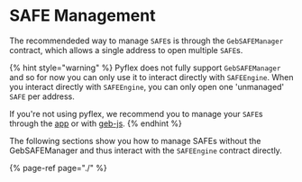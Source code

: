 # SAFE Management

The recommendeded way to manage `SAFE`s is through the `GebSAFEManager` contract, which allows a single address to open multiple `SAFE`s. 

{% hint style="warning" %}
Pyflex does not fully support `GebSAFEManager` and so for now you can only use it to interact directly with `SAFEEngine`. When you interact directly with `SAFEEngine`, you can only open one 'unmanaged' `SAFE` per address.

If you're not using pyflex, we recommend you to manage your `SAFE`s through the [app](https://app.reflexer.finance) or with [geb-js](https://docs.reflexer.finance/geb-js/).
{% endhint %}

The following sections show you how to manage SAFEs without the GebSAFEManager and thus interact with the `SAFEEngine` contract directly.

{% page-ref page="./" %}



